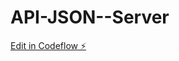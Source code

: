 # API-JSON--Server

[Edit in Codeflow ⚡️](https://stackblitz.com/~/github.com/VyankateshMiskin1010/API-JSON--Server)
